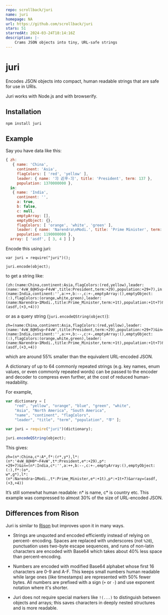 ```yaml
---
repo: scrollback/juri
name: juri
homepage: NA
url: https://github.com/scrollback/juri
stars: 51
starredAt: 2024-03-24T18:14:16Z
description: |-
    Crams JSON objects into tiny, URL-safe strings
---
```


juri
====

Encodes JSON objects into compact, human readable strings that are safe for use in URIs.

Juri works with Node.js and with browserify.

Installation
------------

```
npm install juri
```

Example
-----

Say you have data like this:

```javascript
{ zh: 
   { name: 'China',
     continent: 'Asia',
     flagColors: [ 'red', 'yellow' ],
     leader: { name: '习 近平-习', title: 'President', term: 137 },
     population: 1370000000 },
  in: 
   { name: 'India',
     continent: '',
     a: true,
     b: false,
     c: null,
     emptyArray: [],
     emptyObject: {},
     flagColors: [ 'orange', 'white', 'green' ],
     leader: { name: 'Narendra\nModi.', title: 'Prime Minister', term: 119 },
     population: 1190000000 },
  array: [ 'asdf', [ 3, 4 ] ] }
```

Encode this using juri:

```
var juri = require("juri")();

juri.encode(object);
```

to get a string like:

```
(zh:(name:China,continent:Asia,flagColors:(red,yellow),leader:(name:'4vW_8@H5vp~F4vW',title:President,term:+29),population:+29+7),in:(name:India,continent:'',a:++,b:--,c:+-,emptyArray:(),emptyObject:(:),flagColors:(orange,white,green),leader:(name:Narendra~1Modi.,title:Prime_Minister,term:+1t),population:+1t+7)&array=(asdf,(+3,+4)))
```

or as a query string (`juri.encodeQString(object)`):

```
zh=(name:China,continent:Asia,flagColors:(red,yellow),leader:(name:'4vW_8@H5vp~F4vW',title:President,term:+29),population:+29+7)&in=(name:India,continent:'',a:++,b:--,c:+-,emptyArray:(),emptyObject:(:),flagColors:(orange,white,green),leader:(name:Narendra~1Modi.,title:Prime_Minister,term:+1t),population:+1t+7)&array=(asdf,(+3,+4))
```

which are around 55% smaller than the equivalent URL-encoded JSON.

A dictionary of up to 64 commonly repeated strings (e.g. key names, enum values, or even commonly repeated words) can be passed to the encoder and decoder to compress even further, at the cost of reduced human-readability.

For example,

```javascript
var dictionary = [
	"red", "yellow", "orange", "blue", "green", "white",
	"Asia", "North America", "South America",
	"name", "continent", "flagColors",
	"leader", "title", "term", "population", "平" ];
	
var juri = require("juri")(dictionary);

juri.encodeQString(object);
```

This gives:

```
zh=(n*:China,c*:A*,f*:(r*,y*),l*:(n*:'4vW_8@H0*~F4vW',t*:President,e*:+29),p*:
+29+7)&in=(n*:India,c*:'',a:++,b:--,c:+-,emptyArray:(),emptyObject:(:),f*:(o*,
w*,g*),l*:(n*:Narendra~1Modi.,t*:Prime_Minister,e*:+1t),p*:+1t+7)&array=(asdf,
(+3,+4))
```

It’s still somewhat human readable: n* is name, c* is country etc. This example was compressed to almost 30% of the size of URL-encoded JSON.

Differences from Rison
----------------------

Juri is similar to [Rison](https://github.com/Nanonid/rison) but improves upon it
in many ways.

- Strings are unquoted and encoded efficiently instead of relying on percent-
  encoding. Spaces are replaced with underscores (not `%20`), punctuation uses
  two-byte escape sequences, and runs of non-latin characters are encoded with
  Base64 which takes about 40% less space than percent-encoding.

- Numbers are encoded with modified Base64 alphabet whose first 16 characters are
  0-9 and A-F. This keeps small numbers human readable while large ones (like
  timestamps) are represented with 50% fewer bytes. All numbers are prefixed with 
  a sign (`+` or `-`) and use exponent notation where it's shorter.

- Juri does not require special markers like `!(...)` to distinguish between
  objects and arrays; this saves characters in deeply nested structures and
  is more readable.

